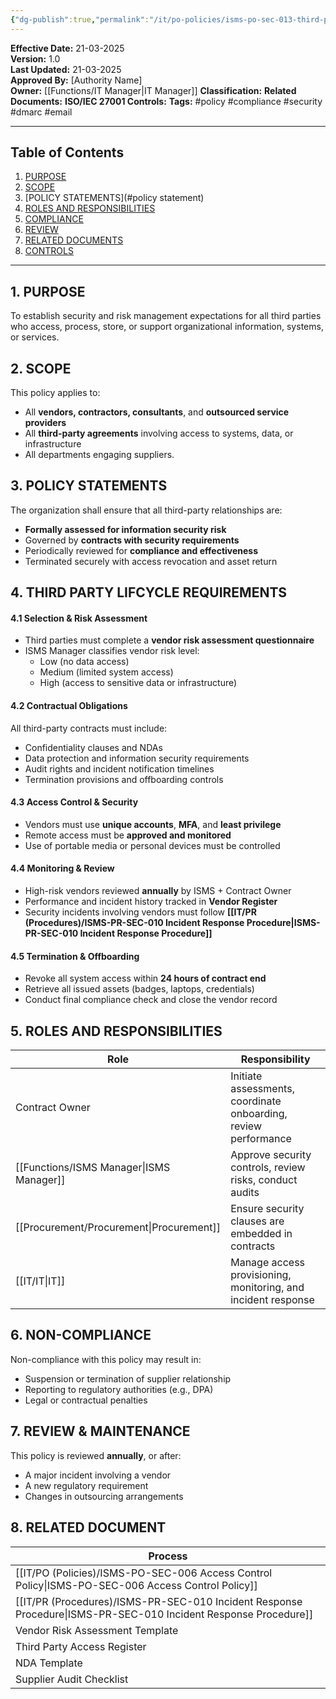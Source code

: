 ```yaml
---
{"dg-publish":true,"permalink":"/it/po-policies/isms-po-sec-013-third-party-management-policy/","noteIcon":"lightbulb"}
---
```


 
**Effective Date:** 21-03-2025  
**Version:** 1.0  
**Last Updated:** 21-03-2025  
**Approved By:** [Authority Name]  
**Owner:** [[Functions/IT Manager\|IT Manager]]
**Classification:**
**Related Documents:**
**ISO/IEC 27001 Controls:** 
**Tags:** #policy #compliance  #security #dmarc #email

---
## **Table of Contents**  
1. [PURPOSE](#purpose)  
2. [SCOPE](#scope)  
3. [POLICY STATEMENTS](#policy statement)  
4. [ROLES AND RESPONSIBILITIES](#roles-and-responsibilities)  
5. [COMPLIANCE](#dmarc)  
6. [REVIEW](#responsibilities)  
7. [RELATED DOCUMENTS](#compliance)  
8. [CONTROLS](#registrations)  

---

## **1. PURPOSE**  
To establish security and risk management expectations for all third parties who access, process, store, or support organizational information, systems, or services.
## **2. SCOPE**
This policy applies to:
- All **vendors, contractors, consultants**, and **outsourced service providers**
- All **third-party agreements** involving access to systems, data, or infrastructure
- All departments engaging suppliers.
## **3. POLICY STATEMENTS** 
The organization shall ensure that all third-party relationships are:
- **Formally assessed for information security risk**
- Governed by **contracts with security requirements**
- Periodically reviewed for **compliance and effectiveness**
- Terminated securely with access revocation and asset return
## **4. THIRD PARTY LIFCYCLE REQUIREMENTS**

#### 4.1 **Selection & Risk Assessment**
- Third parties must complete a **vendor risk assessment questionnaire**
- ISMS Manager classifies vendor risk level:
    - Low (no data access)
    - Medium (limited system access)
    - High (access to sensitive data or infrastructure)
#### 4.2 **Contractual Obligations**
All third-party contracts must include:
- Confidentiality clauses and NDAs
- Data protection and information security requirements
- Audit rights and incident notification timelines
- Termination provisions and offboarding controls
#### 4.3 **Access Control & Security**
- Vendors must use **unique accounts**, **MFA**, and **least privilege**
- Remote access must be **approved and monitored**
- Use of portable media or personal devices must be controlled
#### 4.4 **Monitoring & Review**
- High-risk vendors reviewed **annually** by ISMS + Contract Owner
- Performance and incident history tracked in **Vendor Register**
- Security incidents involving vendors must follow **[[IT/PR (Procedures)/ISMS-PR-SEC-010 Incident Response Procedure\|ISMS-PR-SEC-010 Incident Response Procedure]]**
#### 4.5 **Termination & Offboarding**
- Revoke all system access within **24 hours of contract end**
- Retrieve all issued assets (badges, laptops, credentials)
- Conduct final compliance check and close the vendor record

## **5. ROLES AND RESPONSIBILITIES**  

| Role             | Responsibility                                                  |
| ---------------- | --------------------------------------------------------------- |
| Contract Owner   | Initiate assessments, coordinate onboarding, review performance |
| [[Functions/ISMS Manager\|ISMS Manager]] | Approve security controls, review risks, conduct audits         |
| [[Procurement/Procurement\|Procurement]]  | Ensure security clauses are embedded in contracts               |
| [[IT/IT\|IT]]           | Manage access provisioning, monitoring, and incident response   |
## **6. NON-COMPLIANCE**  
Non-compliance with this policy may result in:
- Suspension or termination of supplier relationship
- Reporting to regulatory authorities (e.g., DPA)
- Legal or contractual penalties
## **7. REVIEW & MAINTENANCE**  
This policy is reviewed **annually**, or after:
- A major incident involving a vendor
- A new regulatory requirement
- Changes in outsourcing arrangements
## **8. RELATED DOCUMENT**

| Process                                         |
| ----------------------------------------------- |
| [[IT/PO (Policies)/ISMS-PO-SEC-006 Access Control Policy\|ISMS-PO-SEC-006 Access Control Policy]]       |
| [[IT/PR (Procedures)/ISMS-PR-SEC-010 Incident Response Procedure\|ISMS-PR-SEC-010 Incident Response Procedure]] |
| Vendor Risk Assessment Template                 |
| Third Party Access Register                     |
| NDA Template                                    |
| Supplier Audit Checklist                        |








